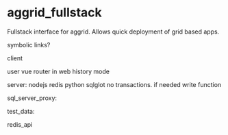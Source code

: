 # aggrid_fullstack
Fullstack interface for aggrid. Allows quick deployment of grid based apps.

symbolic links?

client

user vue router in web history mode


server:
    nodejs
    redis
    python sqlglot
        no transactions. if needed write function

sql_server_proxy:

test_data:


redis_api